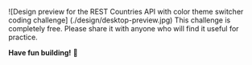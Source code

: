 
![Design preview for the REST Countries API with color theme switcher coding challenge] (./design/desktop-preview.jpg)
This challenge is completely free. Please share it with anyone who will find it useful for practice.

**Have fun building!** 🚀
